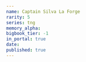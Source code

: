 ```yaml
---
name: Captain Silva La Forge
rarity: 5
series: tng
memory_alpha:
bigbook_tier: -1
in_portal: true
date:
published: true
---
```



